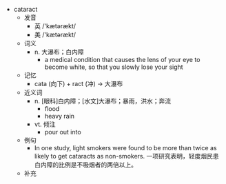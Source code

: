 - cataract
  - 发音
    - 英 /'kætərækt/
    - 美 /'kætərækt/
  - 词义
    - n. 大瀑布；白内障
      - a medical condition that causes the  lens  of your eye to become white, so that you slowly lose your sight
  - 记忆
    - cata (向下) + ract (冲) → 大瀑布
  - 近义词
    - n. [眼科]白内障；[水文]大瀑布；暴雨，洪水；奔流
      - flood
      - heavy rain
    - vt. 倾注
      - pour out into
  - 例句
    - In one study, light smokers were found to be more than twice as likely to get cataracts as non-smokers. 一项研究表明，轻度烟民患白内障的比例是不吸烟者的两倍以上。
  - 补充